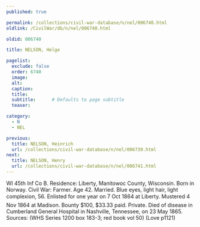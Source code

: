 ```yaml
---
published: true

permalink: /collections/civil-war-database/n/nel/006740.html
oldlink: /CivilWar/db/n/nel/006740.html

oldid: 006740

title: NELSON, Helge

pagelist:
  exclude: false
  order: 6740
  image: 
  alt:
  caption:
  title:
  subtitle:      # Defaults to page subtitle
  teaser:

category: 
  - N 
  - NEL

previous:
  title: NELSON, Heinrich
  url: /collections/civil-war-database/n/nel/006739.html  
next:
  title: NELSON, Henry
  url: /collections/civil-war-database/n/nel/006741.html   
---
```

WI 45th Inf Co B. Residence: Liberty, Manitowoc County, Wisconsin. Born in Norway. Civil War: Farmer. Age 42. Married. Blue eyes, light hair, light complexion, 5&#146;6&#148;. Enlisted for one year on 7 Oct 1864 at Liberty. Mustered 4 Nov 1864 at Madison. Bounty $100, $33.33 paid. Private. Died of disease in Cumberland General Hospital in Nashville, Tennessee, on 23 May 1865. Sources: (WHS Series 1200 box 183-3; red book vol 50) (Love p1121)